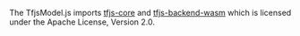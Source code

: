 The TfjsModel.js imports [tfjs-core](https://github.com/tensorflow/tfjs-core) and [tfjs-backend-wasm](https://github.com/tensorflow/tfjs/tree/master/tfjs-backend-wasm)
which is licensed under the Apache License, Version 2.0.